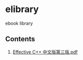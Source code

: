 # elibrary
ebook library

## Contents
1. [Effective C++ 中文版第三版.pdf](https://github.com/wo142857/elibrary/blob/master/ebooks/Effective%20C%2B%2B%20%E4%B8%AD%E6%96%87%E7%89%88%E7%AC%AC%E4%B8%89%E7%89%88.pdf)

